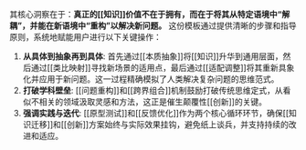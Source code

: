 

其核心洞察在于：**真正的[[知识]]价值不在于拥有，而在于将其从特定语境中“解耦”，并能在新语境中“重构”以解决新问题。** 这份模板通过提供清晰的步骤和指导原则，系统地赋能用户进行以下关键操作：

1.  **从具体到抽象再到具体**: 首先通过[[本质抽象]]将[[知识]]升华到通用层面，然后通过[[类比映射]]寻找新场景的适用点，最后通过[[适配调整]]将其重新具象化并应用于新问题。这一过程精确模拟了人类解决复杂问题的思维范式。
2.  **打破学科壁垒**: [[问题重构]]和[[跨界组合]]机制鼓励打破传统思维定式，从看似不相关的领域汲取灵感和方法，这正是催生颠覆性[[创新]]的关键。
3.  **强调实践与迭代**: [[原型测试]]和[[反馈优化]]作为两个核心循环环节，确保[[知识迁移]]和[[创新]]方案始终与实际效果挂钩，避免纸上谈兵，并支持持续的改进和适应。